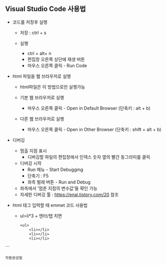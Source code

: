 ## Visual Studio Code 사용법

- 코드를 저장후 실행

  - 저장 : ctrl + s

  - 실행

    - ctrl + alt+ n
    - 편집창 오른쪽 상단에 재생 버튼
    - 마우스 오른쪽 클릭 - Run Code

    

- html 파일을 웹 브라우저로 실행

  - html파일은 이 방법으로만 실행가능

  - 기본 웹 브라우저로 실행

    - 마우스 오른쪽 클릭 - Open in Default Browser (단축키 : alt + b)

  - 다른 웹 브라우저로 실행

    - 마우스 오른쪽 클릭 - Open in Other Browser (단축키 : shift + alt + b)

    

- 디버깅

  - 멈출 지점 표시
    - 디버깅할 파일의 편집창에서 인덱스 숫자 옆의 빨간 동그라미를 클릭
  - 디버깅 시작
    - Run 메뉴 - Start Debugging
    - 단축기 : F5
    - 좌측 벌레 버튼 - Run and Debug
  - 좌측에서 '멈춘 지점의 변수값'들 확인 가능
  - 자세한 디버깅 툴 : https://enai.tistory.com/20 참조

  

- html 태그 입력할 때 emmet 코드 사용법

  - ul>li*3 + 엔터/탭 치면

    ```
    <ul>
        <li></li>
        <li></li>
        <li></li>
</ul>
    ```
    
    자동완성됨